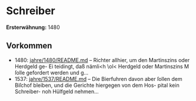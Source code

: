 # Schreiber

**Ersterwähnung:** 1480

## Vorkommen
- 1480: [jahre/1480/README.md](../jahre/1480/README.md) – Richter allhier, um den Martinszins oder Herdgeld ge-
Ei teidingt, daß nämli<h \ol< Herdgeld oder Martinszins
M ſolle gefordert werden und g...
- 1537: [jahre/1537/README.md](../jahre/1537/README.md) – Die Bierfuhren davon aber ſollen dem
Biſchof bleiben, und die Gerichte hiergegen von dem Hos-
pital kein Schreiber- noh Hülfgeld nehmen...
